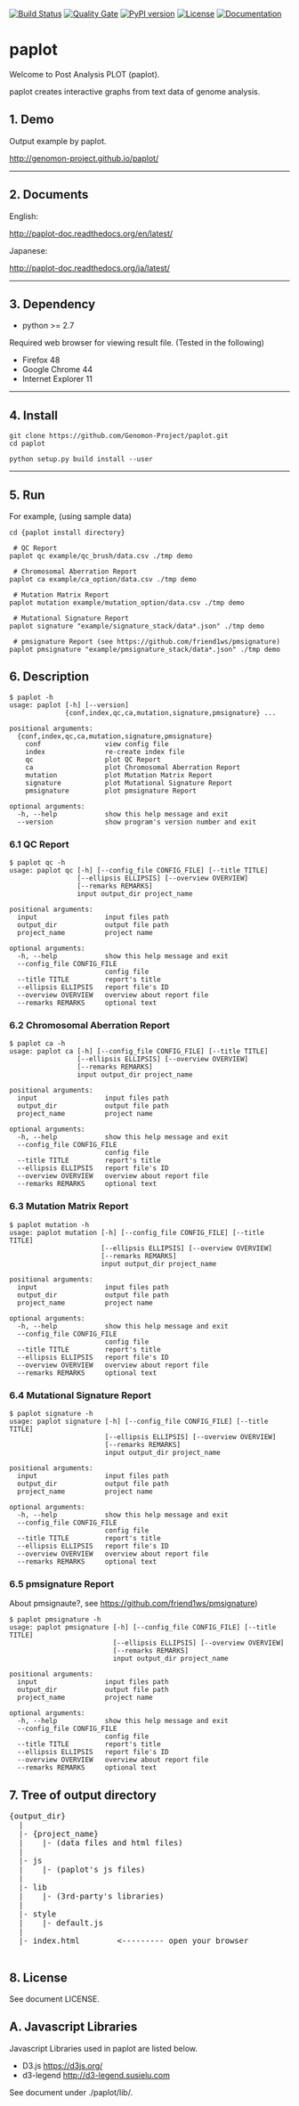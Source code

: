 [![Build Status](https://travis-ci.org/Genomon-Project/paplot.svg?branch=master)](https://travis-ci.org/Genomon-Project/paplot)
[![Quality Gate](https://sonarcloud.io/api/badges/gate?key=paplot)](https://sonarcloud.io/dashboard?id=paplot)
[![PyPI version](https://badge.fury.io/py/paplot.svg)](http://badge.fury.io/py/paplot)
[![License](https://img.shields.io/badge/license-MIT-red.svg?style=flat)](https://opensource.org/licenses/MIT)
[![Documentation](https://img.shields.io/badge/docs-latest-blue.svg?style=flat)](http://paplot-doc.readthedocs.io)


# paplot

Welcome to Post Analysis PLOT (paplot).

paplot creates interactive graphs from text data of genome analysis.

## 1. Demo

Output example by paplot.

http://genomon-project.github.io/paplot/

-------------------------------------------------------------------------

## 2. Documents

English:

http://paplot-doc.readthedocs.org/en/latest/

Japanese:

http://paplot-doc.readthedocs.org/ja/latest/


-------------------------------------------------------------------------

## 3. Dependency

 - python >= 2.7

Required web browser for viewing result file.
(Tested in the following)

 - Firefox 48
 - Google Chrome 44
 - Internet Explorer 11

-------------------------------------------------------------------------

## 4. Install

```
git clone https://github.com/Genomon-Project/paplot.git
cd paplot

python setup.py build install --user
```

-------------------------------------------------------------------------

## 5. Run

For example, (using sample data)

```
cd {paplot install directory}

 # QC Report
paplot qc example/qc_brush/data.csv ./tmp demo

 # Chromosomal Aberration Report
paplot ca example/ca_option/data.csv ./tmp demo

 # Mutation Matrix Report
paplot mutation example/mutation_option/data.csv ./tmp demo

 # Mutational Signature Report 
paplot signature "example/signature_stack/data*.json" ./tmp demo

 # pmsignature Report (see https://github.com/friend1ws/pmsignature)
paplot pmsignature "example/pmsignature_stack/data*.json" ./tmp demo
```

## 6. Description 

```
$ paplot -h
usage: paplot [-h] [--version]
              {conf,index,qc,ca,mutation,signature,pmsignature} ...

positional arguments:
  {conf,index,qc,ca,mutation,signature,pmsignature}
    conf                view config file
    index               re-create index file
    qc                  plot QC Report
    ca                  plot Chromosomal Aberration Report
    mutation            plot Mutation Matrix Report
    signature           plot Mutational Signature Report
    pmsignature         plot pmsignature Report

optional arguments:
  -h, --help            show this help message and exit
  --version             show program's version number and exit

```

### 6.1 QC Report

```
$ paplot qc -h
usage: paplot qc [-h] [--config_file CONFIG_FILE] [--title TITLE]
                 [--ellipsis ELLIPSIS] [--overview OVERVIEW]
                 [--remarks REMARKS]
                 input output_dir project_name

positional arguments:
  input                 input files path
  output_dir            output file path
  project_name          project name

optional arguments:
  -h, --help            show this help message and exit
  --config_file CONFIG_FILE
                        config file
  --title TITLE         report's title
  --ellipsis ELLIPSIS   report file's ID
  --overview OVERVIEW   overview about report file
  --remarks REMARKS     optional text
```

### 6.2 Chromosomal Aberration Report

```
$ paplot ca -h
usage: paplot ca [-h] [--config_file CONFIG_FILE] [--title TITLE]
                 [--ellipsis ELLIPSIS] [--overview OVERVIEW]
                 [--remarks REMARKS]
                 input output_dir project_name

positional arguments:
  input                 input files path
  output_dir            output file path
  project_name          project name

optional arguments:
  -h, --help            show this help message and exit
  --config_file CONFIG_FILE
                        config file
  --title TITLE         report's title
  --ellipsis ELLIPSIS   report file's ID
  --overview OVERVIEW   overview about report file
  --remarks REMARKS     optional text
```

### 6.3 Mutation Matrix Report

```
$ paplot mutation -h
usage: paplot mutation [-h] [--config_file CONFIG_FILE] [--title TITLE]
                       [--ellipsis ELLIPSIS] [--overview OVERVIEW]
                       [--remarks REMARKS]
                       input output_dir project_name

positional arguments:
  input                 input files path
  output_dir            output file path
  project_name          project name

optional arguments:
  -h, --help            show this help message and exit
  --config_file CONFIG_FILE
                        config file
  --title TITLE         report's title
  --ellipsis ELLIPSIS   report file's ID
  --overview OVERVIEW   overview about report file
  --remarks REMARKS     optional text
```

### 6.4 Mutational Signature Report

```
$ paplot signature -h
usage: paplot signature [-h] [--config_file CONFIG_FILE] [--title TITLE]
                        [--ellipsis ELLIPSIS] [--overview OVERVIEW]
                        [--remarks REMARKS]
                        input output_dir project_name

positional arguments:
  input                 input files path
  output_dir            output file path
  project_name          project name

optional arguments:
  -h, --help            show this help message and exit
  --config_file CONFIG_FILE
                        config file
  --title TITLE         report's title
  --ellipsis ELLIPSIS   report file's ID
  --overview OVERVIEW   overview about report file
  --remarks REMARKS     optional text
```

### 6.5 pmsignature Report

About pmsignaute?, see https://github.com/friend1ws/pmsignature)

```
$ paplot pmsignature -h
usage: paplot pmsignature [-h] [--config_file CONFIG_FILE] [--title TITLE]
                          [--ellipsis ELLIPSIS] [--overview OVERVIEW]
                          [--remarks REMARKS]
                          input output_dir project_name

positional arguments:
  input                 input files path
  output_dir            output file path
  project_name          project name

optional arguments:
  -h, --help            show this help message and exit
  --config_file CONFIG_FILE
                        config file
  --title TITLE         report's title
  --ellipsis ELLIPSIS   report file's ID
  --overview OVERVIEW   overview about report file
  --remarks REMARKS     optional text
```

## 7. Tree of output directory

<pre>
{output_dir}
  |
  |- {project_name}
  |    |- (data files and html files)
  |
  |- js
  |    |- (paplot's js files)
  |
  |- lib
  |    |- (3rd-party's libraries)
  |
  |- style
  |    |- default.js
  |
  |- index.html        <--------- open your browser

</pre>

## 8. License 

See document LICENSE.

## A. Javascript Libraries

Javascript Libraries used in paplot are listed below.

 - D3.js <https://d3js.org/>
 - d3-legend <http://d3-legend.susielu.com>

See document under ./paplot/lib/<each lib>.

